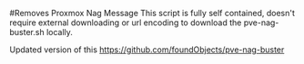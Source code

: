 #Removes Proxmox Nag Message
This script is fully self contained, doesn't require external downloading or url encoding to download the pve-nag-buster.sh locally.


Updated version of this https://github.com/foundObjects/pve-nag-buster
